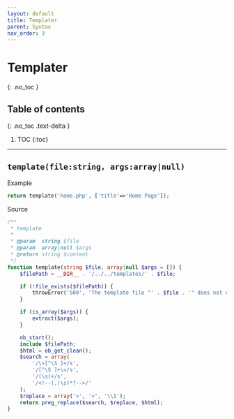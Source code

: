 ```yaml
---
layout: default
title: Templater
parent: Syntax
nav_order: 3
---
```


# Templater
{: .no_toc }

## Table of contents
{: .no_toc .text-delta }

1. TOC
{:toc}

---

## `template(file:string, args:array|null)`
Example

```php 
return template('home.php', ['title'=>'Home Page']);
```

Source

```php 
/**
 * template
 *
 * @param  string $file
 * @param  array|null $args
 * @return string $content
 */
function template(string $file, array|null $args = []) {
    $filePath = __DIR__ . '/../../templates/' . $file;

    if (!file_exists($filePath)) {
        throwError('500', 'The template file "' . $file . '" does not exist.');
    }

    if (is_array($args)) {
        extract($args);
    }

    ob_start();
    include $filePath;
    $html = ob_get_clean();
    $search = array(
        '/\>[^\S ]+/s',
        '/[^\S ]+\</s',
        '/(\s)+/s',
        '/<!--(.|\s)*?-->/'
    );
    $replace = array('>', '<', '\\1');
    return preg_replace($search, $replace, $html);
}
```
